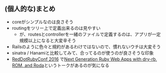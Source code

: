 ## (個人的な)まとめ

* coreがシンプルなのは良さそう
* routingをツリー上で定義出来るのは見やすい
  * が、routesとcontrollerを一緒のファイルで定義するのは、アプリが一定規模以上になると大変辛そう
* Railsのように色々と規約があるわけではないので、慣れないウチは大変そう
* sinatra / Hanamiと比較してみて、合ってるのが使うのが良さそうな印象
* [RedDotRubyConf 2016](http://www.reddotrubyconf.com/) で[Next Generation Ruby Web Apps with dry-rb, ROM, and Roda](http://www.reddotrubyconf.com/#timriley)というトークがあるのが気になる


